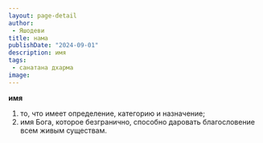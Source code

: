 ```yaml
---
layout: page-detail
author:
 - Яшодеви
title: нама
publishDate: "2024-09-01"
description: имя
tags:
 - санатана дхарма
image: 
---
```


__имя__
1) то, что имеет определение, категорию и назначение;
2) имя Бога, которое безгранично, способно даровать благословение всем живым существам.

